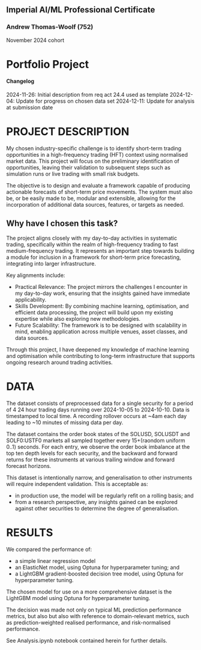 ## Imperial AI/ML Professional Certificate
### Andrew Thomas-Woolf (752)
November 2024 cohort

# Portfolio Project


#### Changelog
2024-11-26: Initial description from req act 24.4 used as template
2024-12-04: Update for progress on chosen data set
2024-12-11: Update for analysis at submission date


# PROJECT DESCRIPTION
My chosen industry-specific challenge is to identify short-term trading opportunities in a high-frequency trading (HFT) context using normalised market data. This project will focus on the preliminary identification of opportunities, leaving their validation to subsequent steps such as simulation runs or live trading with small risk budgets.

The objective is to design and evaluate a framework capable of producing actionable forecasts of short-term price movements. The system must also be, or be easily made to be, modular and extensible, allowing for the incorporation of additional data sources, features, or targets as needed.

## Why have I chosen this task?
The project aligns closely with my day-to-day activities in systematic trading, specifically within the realm of high-frequency trading to fast medium-frequency trading. It represents an important step towards building a module for inclusion in a framework for short-term price forecasting, integrating into larger infrastructure.

Key alignments include:

- Practical Relevance: The project mirrors the challenges I encounter in my day-to-day work, ensuring that the insights gained have immediate applicability.
- Skills Development: By combining machine learning, optimisation, and efficient data processing, the project will build upon my existing expertise while also exploring new methodologies.
- Future Scalability: The framework is to be designed with scalability in mind, enabling application across multiple venues, asset classes, and data sources.

Through this project, I have deepened my knowledge of machine learning and optimisation while contributing to long-term infrastructure that supports ongoing research around trading activities.

# DATA
The dataset consists of preprocessed data for a single security for a period of 4 24 hour trading days running over 2024-10-05 to 2024-10-10. Data is timestamped to local time. A recording rollover occurs at ~4am each day leading to ~10 minutes of missing data per day.

The dataset contains the order book states of the SOLUSD, SOLUSDT and SOLF0:USTF0 markets all sampled together every 15+(raondom uniform 0..1) seconds. For each entry, we observe the order book imbalance at the top ten depth levels for each security, and the backward and forward returns for these instruments at various trailing window and forward forecast horizons.

This dataset is intentionally narrow, and generalisation to other instruments will require independent validation. This is acceptable as:
 - in production use, the model will be regularly refit on a rolling basis; and
 - from a research perspective, any insights gained can be explored against other securities to determine the degree of generalisation.


# RESULTS
We compared the performance of:
 - a simple linear regression model
 - an ElasticNet model, using Optuna for hyperparameter tuning; and
 - a LightGBM gradient-boosted decision tree model, using Optuna for hyperparameter tuning.
 
The chosen model for use on a more comprehensive dataset is the LightGBM model using Optuna for hyperparameter tuning.

The decision was made not only on typical ML prediction performance metrics, but also but also with reference to domain-relevant metrics, such as prediction-weighted realised performance, and risk-normalised performance.

See Analysis.ipynb notebook contained herein for further details.
